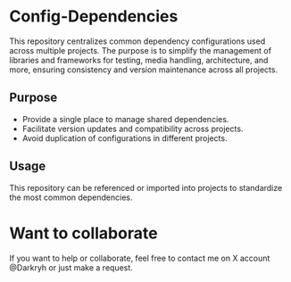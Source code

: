 # Config-Dependencies

This repository centralizes common dependency configurations used across multiple projects. The purpose is to simplify the management of libraries and frameworks for testing, media handling, architecture, and more, ensuring consistency and version maintenance across all projects.

## Purpose

- Provide a single place to manage shared dependencies.
- Facilitate version updates and compatibility across projects.
- Avoid duplication of configurations in different projects.

## Usage

This repository can be referenced or imported into projects to standardize the most common dependencies.

# Want to collaborate
If you want to help or collaborate, feel free to contact me on X account @Darkryh or just make a request.
